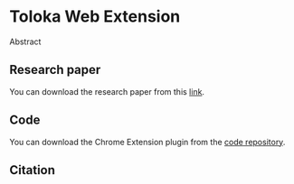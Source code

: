 # Toloka Web Extension

Abstract

## Research paper

You can download the research paper from this [link](#).

## Code

You can download the Chrome Extension plugin from the [code repository](https://github.com/hcilabwvu/toloka-plugin).

## Citation

